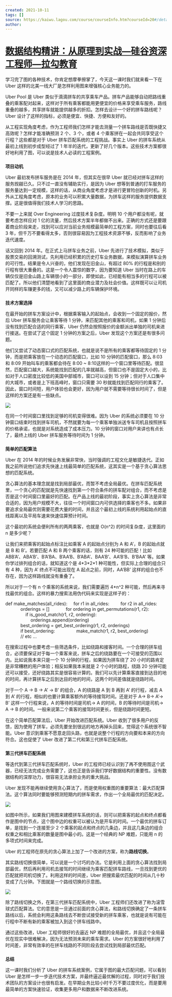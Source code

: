 ```yaml
---
created: 2021-10-11
tags: []
source: https://kaiwu.lagou.com/course/courseInfo.htm?courseId=20#/detail/pc?id=524
author: 
---
```


# [数据结构精讲：从原理到实战—硅谷资深工程师—拉勾教育](https://kaiwu.lagou.com/course/courseInfo.htm?courseId=20#/detail/pc?id=524)


学习完了图的各种技术，你肯定想摩拳擦掌了，今天这一课时我们就来看一下在 Uber 这样的北美一线大厂是怎样利用图来增强核心业务能力的。  

Uber Pool 是 Uber 类似于滴滴拼车的共享乘车产品。拼车产品能够自动把路线重叠的乘客配对起来，这样对于所有乘客都能用更便宜的价格来享受乘车服务，路线重叠的越多，共享拼车就能提供越多的折扣。怎样去设计一个好的拼车路线呢？Uber 设计了这样的指标，必须是便宜、快捷、方便和友好的。

从工程实现角度考虑，作为工程师我们怎样才能去测量一个拼车路线是否既快捷又高效呢？怎样才能准确预测 2 个、3 个，或者 4 个乘客拼在一起会共同享受这个行程？这些都是对于 Uber 拼车匹配系统的工程挑战。事实上 Uber 的拼车系统从最初上线到初步成型经过了 1 年半的迭代，更新了好几个版本。这些技术方案都很好地利用了图，可以说是技术人必读的工程案例。

### 

**项目动机**

Uber 最初发布拼车服务是在 2014 年，但其实在很早 Uber 就已经对拼车这样的服务觊觎已久。只不过一直没有辅助实行，是因为 Uber 想等到普通的打车服务的服务量达到一定规模，这样的话，从商业角度考虑才是进行更冒险创新的时机。另外从工程角度考虑，原本的业务可以积累大量数据，为拼车这样的服务提供数据支撑。这是很值得我们技术人学习的思路。

不要一上来就 Over Engineering 过度技术复杂度。明明 10 个用户都没有呢，就要考虑怎样应对 1 亿的流量，然后技术方案半年都做不出来。正确的方式还是要跟着商业阶段来走，找到可以应对当前业务规模最简单的工程方案，同时也要往后看 3 年，但千万不要看得太多，否则很容易因为工程技术资源不够，反而影响了业务迭代速度。

话又回到 2014 年。在正式上马拼车业务之前，Uber 先进行了技术模拟，类似于股票交易的回溯测试，先利用已经积累的历史打车业务数据，来模拟演算拼车业务的可行性。结果是令人兴奋的，他们发现在旧金山，有超过 80% 的行程是和别的行程有很大重叠的。这是一个令人震惊的数字，因为要知道 Uber 当时在路上的车辆仅仅是旧金山路上车辆很小的一部分，即使如此，已经能有相当多的行程可以被匹配了。所以他们清楚地看到了这里面的商业潜力及社会价值。这样既可以让司机开同样的车赚更多的钱，又可以减少路上的车辆保护环境。

### 

**技术方案选择**

在最开始的拼车方案设计中，根据乘客输入的起始点，会收到一个固定的报价，然后 Uber 拼车服务会让乘客等待 1 分钟，来匹配其他的乘客和司机，如果 1 分钟后没有找到匹配合适的同行乘客，Uber 仍然会按照报价的金额派出单独的司机来进行接送。在尝试了这个固定 1 分钟的方案之后，Uber 发现这个方案还是有很多问题。

他们又尝试了动态窗口式的匹配系统，也就是说不是所有的乘客都等待固定的 1 分钟，而是把乘客放在一个动态的匹配窗口，比如 10 分钟的匹配窗口，那么 8:03 和 8:09 开始叫车的乘客都会待在 8:00 ~ 8:10这样的一个窗口里等待匹配。很显然，匹配窗口越大，系统能找到匹配的几率就越高，但窗口也不是固定大小的，比如对于人口密度比较低的美国中部城市，窗口可以设到 15 分钟；但对于人口集中的大城市，或者是上下班高峰时，窗口只需要 30 秒就能找到匹配同行的乘客了。因此，窗口时间短，用户体验也会更好，因为用户就不需要等待很长时间了，但是这样的方案还是有一些缺点。

![](https://s0.lgstatic.com/i/image3/M01/69/E9/Cgq2xl5TsWOAcaMOAAAeX1n0fKE082.png)

在同一个时间窗口里找到足够的司机变得很难。因为 Uber 的系统必须要在 10 分钟窗口结束时找到拼车司机，不然就要为每一个乘客单独派送专车司机且按照拼车的价格承诺，也就是对系统造成了成本压力。10 分钟的窗口对用户来讲也有点长了，最终上线的 Uber 拼车服务等待时间为 1 分钟。

### 

**简单的匹配算法**

Uber 在 2014 年的时候业务发展非常快，当时强调的工程文化是敏捷迭代。正如我之前所说他们追求先快速上线最简单的匹配系统，这其实是一个基于贪心算法思想的匹配系统。

贪心算法的基本理念就是找到局部最优，而暂不考虑全局最优。在拼车匹配系统里，一个贪心的匹配就是先快速找到第一个符合条件的拼车配对组合，而不考虑是否是这个时间窗口里最好的匹配。在产品上线的最初阶段，事实上贪心算法是非常合适的，因为用户规模不大，往往一个时间窗口内可供选择的乘客也不多。如果非要追求全局最优则需要花费大量的时间，并且这个最初上线的系统利用起始点的直线距离以及平局车速来快速估算预计时间。

这个最初的系统会便利所有的两两乘客，也就是 O(n^2) 的时间复杂度，这里面的 n 是多少呢？

让我们来把乘客的起始点标注比如乘客 A 的起始点分别为 A 和 A’，B 的起始点就是 B 和 B’。若要匹配 A 和 B 两个乘客的话，则有 24 种可能的匹配！比如 ABB’A’、ABA’B’、B’A’BA、B’AA’B、B’ABA’、BAA’B’、AA’B’B、B’BAA’ 等。如果你学过排列组合的话，就知道这个是 4\*3\*2\*1 种可能性，但实际上合理的组合只有 4 种，因为 A’ 终点不可能出现在 A 起点之前，同时，AA’BB’ 这样的组合也不存在，因为这样路线就没有重叠了。

所以对于一个有 n 个乘客的系统来说，我们需要遍历 4\*n^2 种可能，然后再来寻找最优的组合。这样的暴力搜索法用伪代码来实现是这样子的：

def make\_matches(all\_rides):
    for r1 in all\_rides:
        for r2 in all\_rides: 
            orderings = \[\]
            for ordering in get\_permutations(r1, r2):
                if is\_good\_match(r1, r2, ordering):
                    orderings.append(ordering)
            best\_ordering = get\_best\_ordering(r1, r2, orderings)
            if best\_ordering:
                make\_match(r1, r2, best\_ordering)
            // etc ...

在搜索过程中也要考虑一些筛选条件，比如绕路和接客时间。一个合理的拼车组合，必须要保证对于每一个乘客来说，拼车之后的绕路要在一个可接受的范围以内。比如说我本来只是一个 10 分钟的行程，如果因为拼车绕了 20 小时的路肯定是非常糟糕的用户体验；相反如果我本来就是 2 个小时的路程，绕路 20 分钟可能还可以接受，还好绕路其实是很容易计算的。我们可以先计算乘客直接到达目的地的时间，再计算拼车之后到达目的地的时间，这两个时间差值就是绕路时间。

对于一个 A → B → A’ → B’ 的组合，A 的绕路是 A 到 B 再到 A’ 的行程，减去 A 到 A’ 的行程，相似的也要计算乘客额外的等待接驾时间。还是对于 A→ B→ A’→ B’ 这样一个行程来说，A 的等待时间是司机→ A 的时间，B 的等待时间是司机→ A → B 的时间。一般来说第二个乘客的接驾时间更长，但是绕路时间更短。

在这个简单匹配算法后，Uber 开始改进匹配系统。Uber 收到了很多用户的反馈，因为使用了拼车，必须先要坐到很远的地方再掉头回来，觉得这个系统很不智能。Uber 意识到乘客不愿意走回头路，也就是说整个行程的方向要和本来的方向符合。这也促使了 Uber 改进了第二代和第三代拼车匹配系统。

### 

**第三代拼车匹配系统**

等迭代到第三代拼车匹配系统时，Uber 的工程师已经认识到了再不使用图这个武器，已经无法完成业务需要了，这也正是告诉我们学好数据结构的重要性。没有数据结构的深厚功力，很容易无法承担业务的重大挑战。

Uber 发现不能再继续使用贪心算法了，而是使用权重图的重要算法：最大匹配算法。这个算法同时要能够预测短期内的拼车需求，作出一个全局最优的匹配决定。

![](https://s0.lgstatic.com/i/image3/M01/69/E9/CgpOIF5TsWOABMunAAAUE_-pIzY993.png)

如图中所示，如果我们用图来建模拼车系统的话，则可以把乘客的起点和终点都看作是图中的节点，这个图中边的权重可以被认为是开车的时间。一个最优的拼车订单，是找到一个连接至少 2 个乘客的起点和终点的几条边，并且这几条边的组合权重之和相比乘客的数量是图中最小的。这是一个经典的 NP 难题，只能用 n 的多项式时间来完成。

Uber 的工程师在原先的贪心算法上加了一个改进的方案，称为**路线切换**。

其实路线切换很简单，可以说是一个讨巧的办法。它是利用上面的贪心算法找到局部最优，然后再利用司机去接驾的时间继续为乘客匹配拼车路线，一旦找到更优的匹配就把司机切换了。利用这样的时间差，Uber 把搜索最优匹配的时间从几十秒变成了几分钟。下图就是一个路线切换的示意图。

![](https://s0.lgstatic.com/i/image3/M01/69/E9/Cgq2xl5TsWOAOOLVAAApUfp6KOI387.png)

除了路线切换之外，在第三代拼车匹配系统中，Uber 工程师们还改进了称为滚雪球式匹配算法。它的意思是一旦通过前面的贪心算法，和路线切换确定了一条拼车路线以后，系统会利用这条路线去不断尝试接受新的拼车乘客，也就是说有可能在行程中不断有新的乘客被加入到这个拼车线路中。

通过这些改进，Uber 工程师很好的去逼近 NP 难题的全局最优，并且这个全局最优在现实中很难解决，因为无法预测未来的乘车需求。Uber 的方案很好地利用了时间差，非常有效率的在拼车线路的不同阶段去尝试找到局部最优匹配。

### 

**总结**

这一课时我们分析了 Uber 的拼车系统案例，它属于图的最大匹配问题，可以看到 Uber 是怎样一步一步迭代技术方案，并最终逼近最优解的过程，同时对于我们技术团队的方案设计也很有启发。在早期业务比较小时千万不要过度优化，而是要用最简单的方案快速验证，收集更多用户和数据来不断改进系统。
